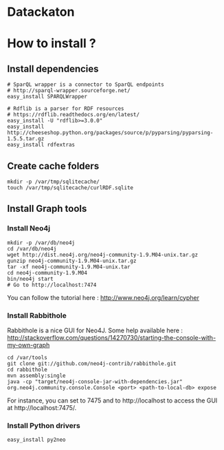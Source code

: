 Datackaton
==========

# How to install ?

## Install dependencies

```
# SparQL wrapper is a connector to SparQL endpoints
# http://sparql-wrapper.sourceforge.net/
easy_install SPARQLWrapper

# Rdflib is a parser for RDF resources
# https://rdflib.readthedocs.org/en/latest/
easy_install -U "rdflib>=3.0.0"
easy_install http://cheeseshop.python.org/packages/source/p/pyparsing/pyparsing-1.5.5.tar.gz
easy_install rdfextras
```

## Create cache folders

```
mkdir -p /var/tmp/sqlitecache/
touch /var/tmp/sqlitecache/curlRDF.sqlite
```


## Install Graph tools

### Install Neo4j

```
mkdir -p /var/db/neo4j
cd /var/db/neo4j
wget http://dist.neo4j.org/neo4j-community-1.9.M04-unix.tar.gz
gunzip neo4j-community-1.9.M04-unix.tar.gz
tar -xf neo4j-community-1.9.M04-unix.tar
cd neo4j-community-1.9.M04
bin/neo4j start
# Go to http://localhost:7474
```

You can follow the tutorial here :
http://www.neo4j.org/learn/cypher

### Install Rabbithole

Rabbithole is a nice GUI for Neo4J. Some help available here :
http://stackoverflow.com/questions/14270730/starting-the-console-with-my-own-graph

```
cd /var/tools
git clone git://github.com/neo4j-contrib/rabbithole.git
cd rabbithole 
mvn assembly:single
java -cp "target/neo4j-console-jar-with-dependencies.jar" org.neo4j.community.console.Console <port> <path-to-local-db> expose
```

For instance, you can set <port> to 7475 and <path-to-local-db> to http://localhost
to access the GUI at http://localhost:7475/.

### Install Python drivers

```
easy_install py2neo
```